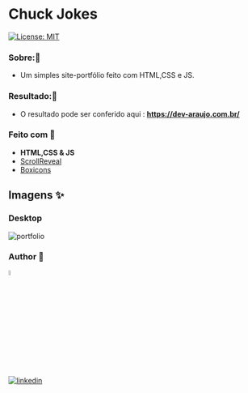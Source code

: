 # Chuck Jokes
[![License: MIT](https://img.shields.io/badge/License-MIT-yellow.svg)](https://opensource.org/licenses/MIT) 


### Sobre::memo:
 -  Um simples site-portfólio feito com HTML,CSS e JS.


### Resultado:🎨
 - O resultado pode ser conferido aqui : **https://dev-araujo.com.br/**

### Feito com 🔨
- **HTML,CSS & JS**
- [ScrollReveal](https://scrollrevealjs.org/guide/hello-world.html) 
- [Boxicons](https://boxicons.com/)

## Imagens ✨

### Desktop
![portfolio](https://user-images.githubusercontent.com/97068163/149033759-3978265a-0590-459e-aaa4-e17b75e8b65f.png)




### Author 👷

<img src="https://user-images.githubusercontent.com/97068163/149033991-781bf8b6-4beb-445a-913c-f05a76a28bfc.png" width="5%" alt="caricatura do autor desse repositório"/>

[![linkedin](https://img.shields.io/badge/LinkedIn-0077B5?style=for-the-badge&logo=linkedin&logoColor=white)](https://www.linkedin.com/in/araujocode/)
